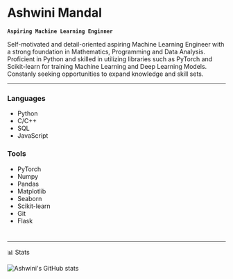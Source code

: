 # Ashwini Mandal

**`Aspiring Machine Learning Enginner`**

Self-motivated and detail-oriented aspiring Machine Learning Engineer with a strong foundation in Mathematics,
Programming and Data Analysis. Proficient in Python and skilled in utilizing libraries such as PyTorch and
Scikit-learn for training Machine Learning and Deep Learning Models. Constanly seeking opportunities to
expand knowledge and skill sets.

---

### Languages 
- Python
- C/C++
- SQL
- JavaScript

### Tools
- PyTorch
- Numpy
- Pandas
- Matplotlib
- Seaborn
- Scikit-learn
- Git
- Flask

#

---

📊 Stats

![Ashwini's GitHub stats](https://github-readme-stats.vercel.app/api?username=Ashwini4869&show_icons=true&theme=gruvbox)

